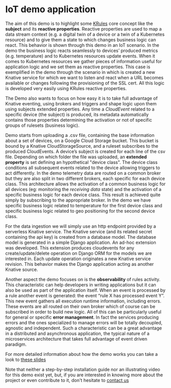 # IoT demo application

The aim of this demo is to highlight some [KRules](https://github.com/airspot-dev/krules) core concept like the **subject** and its **reactive properties**. 
Reactive properties are used to map a data stream context (e.g. a digital twin of a device or a twin of a 
Kubernetes resource) and to give them a state to which changes business logic can react. This behavior 
is shown through this demo in an IoT scenario. In the demo the business logic reacts seamlessly to devices’ 
produced metrics (e.g. temperature) and to Kubernetes resources update events. When it comes to Kubernetes 
resources we gather pieces of information useful for application logic and we set them as reactive 
properties. This case is exemplified in the demo through the scenario in which is created a new Knative 
service for which we want to listen and react when a URL becomes available or changes following the 
provisioning of the SSL cert. All this logic is developed very easily using KRules reactive properties.

The Demo also wants to focus on how easy it is to take full advantage of Knative eventing, using brokers 
and triggers and shape logic upon them using subjects extended properties. Any time a _CloudEvent_ related 
to a specific device (the subject) is produced, its metadata automatically contains those properties 
determining the activation or not of specific groups of rulesets (business logic).

Demo starts from uploading a .csv file, containing the base information about a set of devices, on a 
Google Cloud Storage bucket. This bucket is bound by a Knative CloudStorageSource, and a ruleset subscribes 
to the produced CloudEvents. A device’s subject is created for each line of the csv file. Depending on which 
folder the file was uploaded, an **extended property** is set defining an hypothetical "device class". 
The device class conditions all subsequent events related to the device allowing triggers to act differently. 
In the demo telemetry data are routed on a common broker but they are also split in two different brokers, 
each specific for each device class. This architecture allows the activation of a common business logic 
for all devices (eg: monitoring the _receiving data_ state) and the activation of a specific business logic 
for each device class. This result is achieved quite simply by subscribing to the appropriate broker. 
In the demo we have specific business logic related to temperature for the first device class and specific 
business logic related to geo positioning for the second device class.

For the data ingestion we will simply use an http endpoint provided by a serverless Knative service. 
The Knative service (and its related secret containing the api key) is created from a database model. 
The database model is generated in a simple Django application. An ad-hoc extension was developed. 
This extension produces cloudevents for any create/update/delete operation on Django ORM for the models 
we are interested in. Each update operation originates a new Knative service revision. 
This behavior makes the Django application acting as another Knative source.

Another aspect the demo focuses on is the **observability** of rules activity. 
This characteristic can help developers in writing applications but it can also be used as part of the 
application itself. When an event is processed by a rule another event is generated: the event 
“rule X has processed event Y”. This new event gathers all execution runtime information, including errors. 
These events are all routed on their own broker which of course can be subscribed in order to build new logic. 
All of this can be particularly useful for general or specific **error management**. 
In fact the services producing errors and the ones specialized to manage errors will be totally decoupled, 
agnostic and independent. Such a characteristic can be a great advantage in a distributed and asynchronous 
application, the typical nature of a microservices architecture that takes full advantage of event driven 
paradigm.

For more detailed information about how the demo works you can take a look to [these slides](https://github.com/airspot-dev/iot-demo/blob/master/Diagrams.pdf)

Note that neither a step-by-step installation guide nor an illustrating video for this demo exist yet, but, 
if you are interested in knowing more about the project or even contribute to it, don't hesitate 
to [contact us](mailto:info@airspot.tech)

